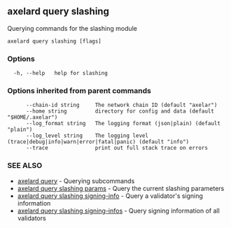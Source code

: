 ## axelard query slashing

Querying commands for the slashing module

```
axelard query slashing [flags]
```

### Options

```
  -h, --help   help for slashing
```

### Options inherited from parent commands

```
      --chain-id string     The network chain ID (default "axelar")
      --home string         directory for config and data (default "$HOME/.axelar")
      --log_format string   The logging format (json|plain) (default "plain")
      --log_level string    The logging level (trace|debug|info|warn|error|fatal|panic) (default "info")
      --trace               print out full stack trace on errors
```

### SEE ALSO

- [axelard query](axelard_query.md)	 - Querying subcommands
- [axelard query slashing params](axelard_query_slashing_params.md)	 - Query the current slashing parameters
- [axelard query slashing signing-info](axelard_query_slashing_signing-info.md)	 - Query a validator's signing information
- [axelard query slashing signing-infos](axelard_query_slashing_signing-infos.md)	 - Query signing information of all validators
